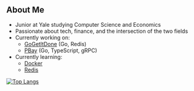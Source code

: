 ## About Me
- Junior at Yale studying Computer Science and Economics
- Passionate about tech, finance, and the intersection of the two fields
- Currently working on:
  - [GoGetItDone](https://github.com/PSebaRaj/GoGetItDone) (Go, Redis)
  - [PBay](https://github.com/PSebaRaj/pBay) (Go, TypeScript, gRPC)
- Currently learning:
  - [Docker](https://github.com/topics/docker)
  - [Redis](https://github.com/go-redis/redis)

[![Top Langs](https://github-readme-stats.vercel.app/api/top-langs/?username=psebaraj&layout=compact&langs_count=6&theme=dark&exclude_repo=github-readme-stats)](https://github.com/psebaraj/github-readme-stats)
<!---
[![GitHub Streak](https://github-readme-streak-stats.herokuapp.com/?user=psebaraj&theme=dark)](https://git.io/streak-stats)
--->
<!---
PSebaRaj/PSebaRaj is a ✨ special ✨ repository because its `README.md` (this file) appears on your GitHub profile.
You can click the Preview link to take a look at your changes.
--->

